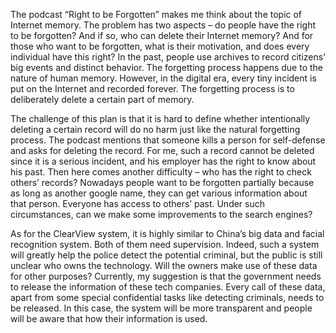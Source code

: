 The podcast “Right to be Forgotten” makes me think about the topic of Internet memory. The problem has two aspects – do people have the right to be forgotten? And if so, who can delete their Internet memory? And for those who want to be forgotten, what is their motivation, and does every individual have this right? In the past, people use archives to record citizens’ big events and distinct behavior. The forgetting process happens due to the nature of human memory. However, in the digital era, every tiny incident is put on the Internet and recorded forever. The forgetting process is to deliberately delete a certain part of memory. 

The challenge of this plan is that it is hard to define whether intentionally deleting a certain record will do no harm just like the natural forgetting process. The podcast mentions that someone kills a person for self-defense and asks for deleting the record. For me, such a record cannot be deleted since it is a serious incident, and his employer has the right to know about his past. Then here comes another difficulty – who has the right to check others’ records? Nowadays people want to be forgotten partially because as long as another google name, they can get various information about that person. Everyone has access to others’ past. Under such circumstances, can we make some improvements to the search engines?

As for the ClearView system, it is highly similar to China’s big data and facial recognition system. Both of them need supervision. Indeed, such a system will greatly help the police detect the potential criminal, but the public is still unclear who owns the technology. Will the owners make use of these data for other purposes? Currently, my suggestion is that the government needs to release the information of these tech companies. Every call of these data, apart from some special confidential tasks like detecting criminals, needs to be released. In this case, the system will be more transparent and people will be aware that how their information is used.
